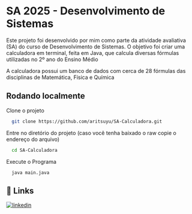 # SA 2025 - Desenvolvimento de Sistemas
Este projeto foi desenvolvido por mim como parte da atividade avaliativa (SA) do curso de Desenvolvimento de Sistemas. O objetivo foi criar uma calculadora em terminal, feita em Java, que calcula diversas fórmulas utilizadas no 2º ano do Ensino Médio

A calculadora possui um banco de dados com cerca de 28 fórmulas das disciplinas de Matemática, Física e Química


## Rodando localmente

Clone o projeto

```bash
  git clone https://github.com/aritsuyu/SA-Calculadora.git
```

Entre no diretório do projeto (caso você tenha baixado o raw copie o endereço do arquivo)

```bash
  cd SA-Calculadora
```

Execute o Programa
```
  java main.java
```

## 🔗 Links
[![linkedin](https://img.shields.io/badge/linkedin-0A66C2?style=for-the-badge&logo=linkedin&logoColor=white)](https://br.linkedin.com/in/vitor-gabriel-crispim-b751382a2)

